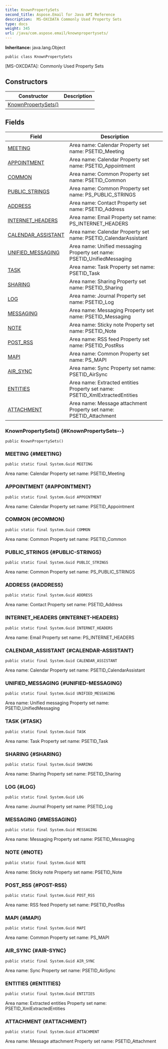 ```yaml
---
title: KnownPropertySets
second_title: Aspose.Email for Java API Reference
description:  MS-OXCDATA Commonly Used Property Sets
type: docs
weight: 345
url: /java/com.aspose.email/knownpropertysets/
---
```

**Inheritance:**
java.lang.Object
```
public class KnownPropertySets
```

[MS-OXCDATA]: Commonly Used Property Sets
## Constructors

| Constructor | Description |
| --- | --- |
| [KnownPropertySets()](#KnownPropertySets--) |  |
## Fields

| Field | Description |
| --- | --- |
| [MEETING](#MEETING) | Area name: Calendar Property set name: PSETID\_Meeting |
| [APPOINTMENT](#APPOINTMENT) | Area name: Calendar Property set name: PSETID\_Appointment |
| [COMMON](#COMMON) | Area name: Common Property set name: PSETID\_Common |
| [PUBLIC_STRINGS](#PUBLIC-STRINGS) | Area name: Common Property set name: PS\_PUBLIC\_STRINGS |
| [ADDRESS](#ADDRESS) | Area name: Contact Property set name: PSETID\_Address |
| [INTERNET_HEADERS](#INTERNET-HEADERS) | Area name: Email Property set name: PS\_INTERNET\_HEADERS |
| [CALENDAR_ASSISTANT](#CALENDAR-ASSISTANT) | Area name: Calendar Property set name: PSETID\_CalendarAssistant |
| [UNIFIED_MESSAGING](#UNIFIED-MESSAGING) | Area name: Unified messaging Property set name: PSETID\_UnifiedMessaging |
| [TASK](#TASK) | Area name: Task Property set name: PSETID\_Task |
| [SHARING](#SHARING) | Area name: Sharing Property set name: PSETID\_Sharing |
| [LOG](#LOG) | Area name: Journal Property set name: PSETID\_Log |
| [MESSAGING](#MESSAGING) | Area name: Messaging Property set name: PSETID\_Messaging |
| [NOTE](#NOTE) | Area name: Sticky note Property set name: PSETID\_Note |
| [POST_RSS](#POST-RSS) | Area name: RSS feed Property set name: PSETID\_PostRss |
| [MAPI](#MAPI) | Area name: Common Property set name: PS\_MAPI |
| [AIR_SYNC](#AIR-SYNC) | Area name: Sync Property set name: PSETID\_AirSync |
| [ENTITIES](#ENTITIES) | Area name: Extracted entities Property set name: PSETID\_XmlExtractedEntities |
| [ATTACHMENT](#ATTACHMENT) | Area name: Message attachment Property set name: PSETID\_Attachment |
### KnownPropertySets() {#KnownPropertySets--}
```
public KnownPropertySets()
```


### MEETING {#MEETING}
```
public static final System.Guid MEETING
```


Area name: Calendar Property set name: PSETID\_Meeting

### APPOINTMENT {#APPOINTMENT}
```
public static final System.Guid APPOINTMENT
```


Area name: Calendar Property set name: PSETID\_Appointment

### COMMON {#COMMON}
```
public static final System.Guid COMMON
```


Area name: Common Property set name: PSETID\_Common

### PUBLIC_STRINGS {#PUBLIC-STRINGS}
```
public static final System.Guid PUBLIC_STRINGS
```


Area name: Common Property set name: PS\_PUBLIC\_STRINGS

### ADDRESS {#ADDRESS}
```
public static final System.Guid ADDRESS
```


Area name: Contact Property set name: PSETID\_Address

### INTERNET_HEADERS {#INTERNET-HEADERS}
```
public static final System.Guid INTERNET_HEADERS
```


Area name: Email Property set name: PS\_INTERNET\_HEADERS

### CALENDAR_ASSISTANT {#CALENDAR-ASSISTANT}
```
public static final System.Guid CALENDAR_ASSISTANT
```


Area name: Calendar Property set name: PSETID\_CalendarAssistant

### UNIFIED_MESSAGING {#UNIFIED-MESSAGING}
```
public static final System.Guid UNIFIED_MESSAGING
```


Area name: Unified messaging Property set name: PSETID\_UnifiedMessaging

### TASK {#TASK}
```
public static final System.Guid TASK
```


Area name: Task Property set name: PSETID\_Task

### SHARING {#SHARING}
```
public static final System.Guid SHARING
```


Area name: Sharing Property set name: PSETID\_Sharing

### LOG {#LOG}
```
public static final System.Guid LOG
```


Area name: Journal Property set name: PSETID\_Log

### MESSAGING {#MESSAGING}
```
public static final System.Guid MESSAGING
```


Area name: Messaging Property set name: PSETID\_Messaging

### NOTE {#NOTE}
```
public static final System.Guid NOTE
```


Area name: Sticky note Property set name: PSETID\_Note

### POST_RSS {#POST-RSS}
```
public static final System.Guid POST_RSS
```


Area name: RSS feed Property set name: PSETID\_PostRss

### MAPI {#MAPI}
```
public static final System.Guid MAPI
```


Area name: Common Property set name: PS\_MAPI

### AIR_SYNC {#AIR-SYNC}
```
public static final System.Guid AIR_SYNC
```


Area name: Sync Property set name: PSETID\_AirSync

### ENTITIES {#ENTITIES}
```
public static final System.Guid ENTITIES
```


Area name: Extracted entities Property set name: PSETID\_XmlExtractedEntities

### ATTACHMENT {#ATTACHMENT}
```
public static final System.Guid ATTACHMENT
```


Area name: Message attachment Property set name: PSETID\_Attachment

